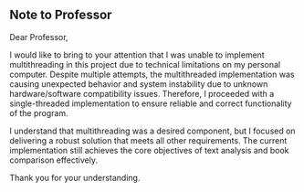 ## Note to Professor

Dear Professor,

I would like to bring to your attention that I was unable to implement multithreading in this project due to technical limitations on my personal computer. Despite multiple attempts, the multithreaded implementation was causing unexpected behavior and system instability due to unknown hardware/software compatibility issues. Therefore, I proceeded with a single-threaded implementation to ensure reliable and correct functionality of the program.

I understand that multithreading was a desired component, but I focused on delivering a robust solution that meets all other requirements. The current implementation still achieves the core objectives of text analysis and book comparison effectively.

Thank you for your understanding.
